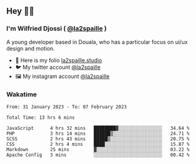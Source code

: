 ## Hey 👋🏾
### I'm Wilfried Djossi ( <a href="https://twitter.com/la2spaille/" target="_blank">@la2spaille</a> )
A young developer based in Douala, who has a particular focus on ui/ux design and motion.

- 🎨 Here is my folio [la2spaille.studio](https://la2spaille.studio/)
- 🐦 My twitter account [@la2spaille](https://twitter.com/la2spaille/)
- 🖼 My instagram account [@la2spaille](https://www.instagram.com/la2spaille/)

### Wakatime
<!--START_SECTION:waka-->

```text
From: 31 January 2023 - To: 07 February 2023

Total Time: 13 hrs 6 mins

JavaScript      4 hrs 32 mins   ████████▓░░░░░░░░░░░░░░░░   34.64 %
PHP             3 hrs 14 mins   ██████▒░░░░░░░░░░░░░░░░░░   24.71 %
SCSS            2 hrs 43 mins   █████▒░░░░░░░░░░░░░░░░░░░   20.75 %
CSS             2 hrs 4 mins    ████░░░░░░░░░░░░░░░░░░░░░   15.87 %
Markdown        25 mins         ▓░░░░░░░░░░░░░░░░░░░░░░░░   03.22 %
Apache Config   3 mins          ░░░░░░░░░░░░░░░░░░░░░░░░░   00.42 %
```

<!--END_SECTION:waka-->
<!--
**la2spaille/la2spaille** is a ✨ _special_ ✨ repository because its `README.md` (this file) appears on your GitHub profile.

Here are some ideas to get you started:

- 🔭 I’m currently working on ...
- 🌱 I’m currently learning ...
- 👯 I’m looking to collaborate on ...
- 🤔 I’m looking for help with ...
- 💬 Ask me about ...
- 📫 How to reach me: ...
- 😄 Pronouns: ...
- ⚡ Fun fact: ...
-->
